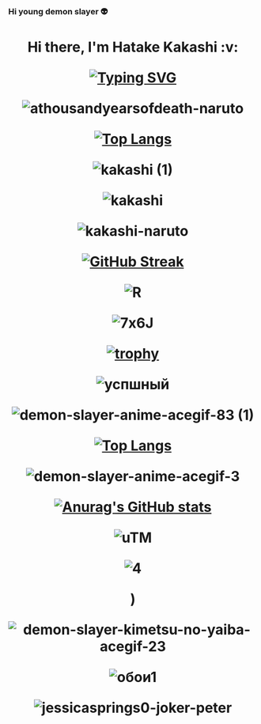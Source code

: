 ### Hi young demon slayer :alien:
<h1 align="center">Hi there, I'm Hatake Kakashi  :v: 









[![Typing SVG](https://readme-typing-svg.herokuapp.com?color=%2336BCF7&lines=Computer+science+student)](https://git.io/typing-svg)











![athousandyearsofdeath-naruto](https://github.com/Obi1Kenobi69/Obi1Kenobi69/assets/115603453/3fc902bd-0fcf-4634-83f3-73c4e865884f)

























 









[![Top Langs](https://github-readme-stats.vercel.app/api/top-langs/?username=anuraghazra&layout=compact)](https://github.com/anuraghazra/github-readme-stats)










![kakashi (1)](https://github.com/Obi1Kenobi69/Obi1Kenobi69/assets/115603453/0c3f847d-4353-40dc-a77b-2f2af8752b0e)

  
  


  
  
  
  
  
  
  
![kakashi](https://github.com/Obi1Kenobi69/Obi1Kenobi69/assets/115603453/294d5271-93b2-4658-b77e-d3397d4596a7)

  
  
  
  ![kakashi-naruto](https://github.com/Obi1Kenobi69/Obi1Kenobi69/assets/115603453/ceb2edfa-521f-437d-bfc3-a699e683ed7c)

  
  
  
 [![GitHub Streak](https://github-readme-streak-stats.herokuapp.com/?user=DenverCoder1)](https://git.io/streak-stats)
  
  
  
  
  
  
  
  
  ![R](https://github.com/Obi1Kenobi69/Obi1Kenobi69/assets/115603453/1c3296d7-2204-4e3a-aef2-1243ba5a2936)

  
  
  
  
  ![7x6J](https://user-images.githubusercontent.com/115603453/197332302-2f8a13d3-0e66-416a-bcb2-aef28f99f14b.gif)

  
  
  
  
  
  
  
  
  
  
  
[![trophy](https://github-profile-trophy.vercel.app/?username=ryo-ma)](https://github.com/ryo-ma/github-profile-trophy)
  
  
  
  
  
  
  
  
  

  ![успшный](https://github.com/Obi1Kenobi69/Obi1Kenobi69/assets/115603453/6bef974a-96e6-43b7-8d92-7db07f31005f)

  
 


  
  
  
  
  
  ![demon-slayer-anime-acegif-83 (1)](https://user-images.githubusercontent.com/115603453/222042761-54b97f77-e366-4b44-9bfe-4973189f53d4.gif)

  
  
  
  
[![Top Langs](https://github-readme-stats.vercel.app/api/top-langs/?username=anuraghazra&layout=compact)](https://github.com/anuraghazra/github-readme-stats)

  
  
  
  
  
  
  
  
  
  
  

  
  
  ![demon-slayer-anime-acegif-3](https://user-images.githubusercontent.com/115603453/222042930-8de792b0-b82b-4e63-85f9-0860a341a816.gif)

  
  
  
  
  
  
  
  
  
  
  
  [![Anurag's GitHub stats](https://github-readme-stats.vercel.app/api?username=anuraghazra)](https://github.com/anuraghazra/github-readme-stats)
  
  
  
  
  
  
  
  
  
  
  
  
  
  
  
  
  ![uTM](https://user-images.githubusercontent.com/115603453/197332456-919210b5-fb50-4d83-b228-9b7339d8577f.gif)

  
  
  
  
  
  
  
  
  
  ![4](https://github.com/Obi1Kenobi69/Obi1Kenobi69/assets/115603453/400cdd8b-f2e3-4db3-a3cd-4587ea94e32a)

  
  
  
  
  
  
  
)
  
  
  
  
  
  
  ![demon-slayer-kimetsu-no-yaiba-acegif-23](https://user-images.githubusercontent.com/115603453/222043015-05d86616-6cb3-41ab-b342-e981bace7953.gif)

  
  
  
  
  
  
  ![обои1](https://github.com/Obi1Kenobi69/Obi1Kenobi69/assets/115603453/77a8da9c-f09a-46bb-9ba6-baf5ac8d9667)

  
  
  
  
  
  
  
  
  
![jessicasprings0-joker-peter](https://user-images.githubusercontent.com/115603453/197424540-0936f6b3-4fb6-4db6-aa06-797dc70f0613.gif)

  
  

  
